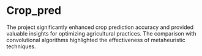 # Crop_pred
The project significantly enhanced crop prediction accuracy and provided valuable insights for optimizing agricultural practices. The comparison with convolutional algorithms highlighted the effectiveness of metaheuristic techniques.
